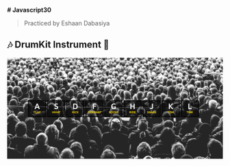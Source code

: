 **# Javascript30**
> Practiced by Eshaan Dabasiya

## :notes: DrumKit Instrument :drum: 
<img src="https://github.com/im3dabasia/Javascript30/blob/master/Drum%20Kit/Final%20Output.png" width="700">

